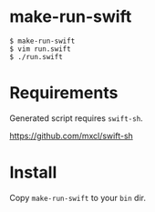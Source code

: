 # make-run-swift

```
$ make-run-swift
$ vim run.swift
$ ./run.swift
```

# Requirements

Generated script requires `swift-sh`.

https://github.com/mxcl/swift-sh

# Install

Copy `make-run-swift` to your `bin` dir.
